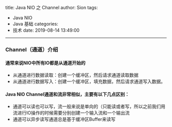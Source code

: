 title: Java NIO 之 Channel
author: Sion
tags:
  - Java NIO
  - Java 基础
categories:
  - 技术
date: 2019-08-14 13:49:00
---
### Channel（通道）介绍

#### 通常来说NIO中所有IO都是从通道开始的

- 从通道进行数据读取：创建一个缓冲区，然后请求通道读取数据
- 从通道进行数据写入：创建一个缓冲区，填充数据，然后请求通道写入数据。

<!-- more -->

#### Java NIO Channel通道和流非常相似，主要有以下几点区别：

- 通道可以读也可以写，流一般来说是单向的（只能读或者写，所以之前我们用流进行IO操作的时候需要分别创建一个输入流和一个输出流
- 通道可以异步读写通道总是基于缓冲区Buffer来读写